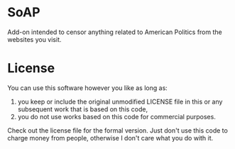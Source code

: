 # SoAP
Add-on intended to censor anything related to American Politics from the websites you visit.

# License
You can use this software however you like as long as:
1. you keep or include the original unmodified LICENSE file in this or any subsequent work that is based on this code,
2. you do not use works based on this code for commercial purposes.

Check out the license file for the formal version. Just don't use this code to charge money from people, otherwise I don't care what you do with it.
